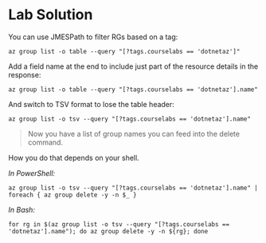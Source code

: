# Lab Solution

You can use JMESPath to filter RGs based on a tag:

```
az group list -o table --query "[?tags.courselabs == 'dotnetaz']" 
```

Add a field name at the end to include just part of the resource details in the response:

```
az group list -o table --query "[?tags.courselabs == 'dotnetaz'].name"
```

And switch to TSV format to lose the table header:

```
az group list -o tsv --query "[?tags.courselabs == 'dotnetaz'].name"
```

> Now you have a list of group names you can feed into the delete command.

How you do that depends on your shell.

_In PowerShell:_

```
az group list -o tsv --query "[?tags.courselabs == 'dotnetaz'].name" | foreach { az group delete -y -n $_ }
```

_In Bash:_

```
for rg in $(az group list -o tsv --query "[?tags.courselabs == 'dotnetaz'].name"); do az group delete -y -n ${rg}; done
```